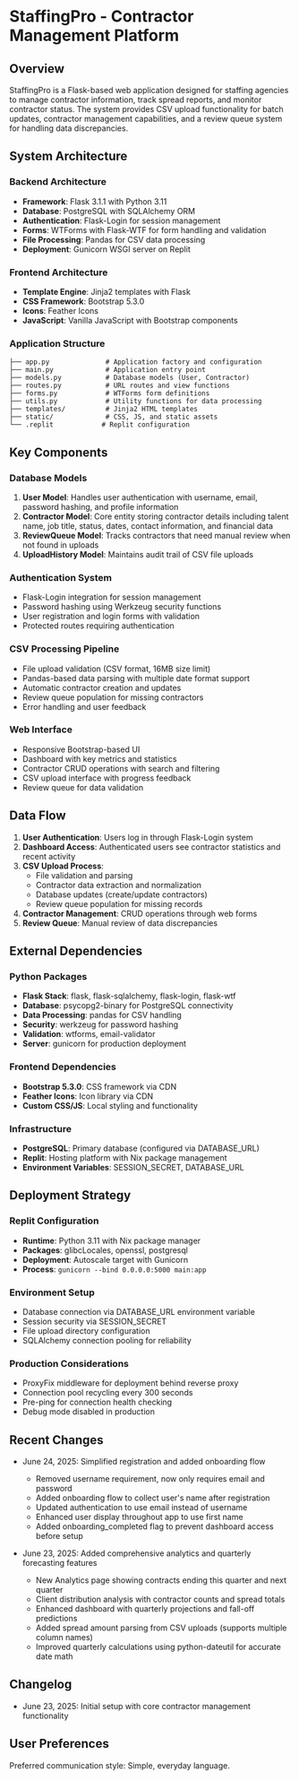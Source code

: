 # StaffingPro - Contractor Management Platform

## Overview

StaffingPro is a Flask-based web application designed for staffing agencies to manage contractor information, track spread reports, and monitor contractor status. The system provides CSV upload functionality for batch updates, contractor management capabilities, and a review queue system for handling data discrepancies.

## System Architecture

### Backend Architecture
- **Framework**: Flask 3.1.1 with Python 3.11
- **Database**: PostgreSQL with SQLAlchemy ORM
- **Authentication**: Flask-Login for session management
- **Forms**: WTForms with Flask-WTF for form handling and validation
- **File Processing**: Pandas for CSV data processing
- **Deployment**: Gunicorn WSGI server on Replit

### Frontend Architecture
- **Template Engine**: Jinja2 templates with Flask
- **CSS Framework**: Bootstrap 5.3.0
- **Icons**: Feather Icons
- **JavaScript**: Vanilla JavaScript with Bootstrap components

### Application Structure
```
├── app.py              # Application factory and configuration
├── main.py             # Application entry point
├── models.py           # Database models (User, Contractor)
├── routes.py           # URL routes and view functions
├── forms.py            # WTForms form definitions
├── utils.py            # Utility functions for data processing
├── templates/          # Jinja2 HTML templates
├── static/             # CSS, JS, and static assets
└── .replit            # Replit configuration
```

## Key Components

### Database Models
1. **User Model**: Handles user authentication with username, email, password hashing, and profile information
2. **Contractor Model**: Core entity storing contractor details including talent name, job title, status, dates, contact information, and financial data
3. **ReviewQueue Model**: Tracks contractors that need manual review when not found in uploads
4. **UploadHistory Model**: Maintains audit trail of CSV file uploads

### Authentication System
- Flask-Login integration for session management
- Password hashing using Werkzeug security functions
- User registration and login forms with validation
- Protected routes requiring authentication

### CSV Processing Pipeline
- File upload validation (CSV format, 16MB size limit)
- Pandas-based data parsing with multiple date format support
- Automatic contractor creation and updates
- Review queue population for missing contractors
- Error handling and user feedback

### Web Interface
- Responsive Bootstrap-based UI
- Dashboard with key metrics and statistics
- Contractor CRUD operations with search and filtering
- CSV upload interface with progress feedback
- Review queue for data validation

## Data Flow

1. **User Authentication**: Users log in through Flask-Login system
2. **Dashboard Access**: Authenticated users see contractor statistics and recent activity
3. **CSV Upload Process**:
   - File validation and parsing
   - Contractor data extraction and normalization
   - Database updates (create/update contractors)
   - Review queue population for missing records
4. **Contractor Management**: CRUD operations through web forms
5. **Review Queue**: Manual review of data discrepancies

## External Dependencies

### Python Packages
- **Flask Stack**: flask, flask-sqlalchemy, flask-login, flask-wtf
- **Database**: psycopg2-binary for PostgreSQL connectivity
- **Data Processing**: pandas for CSV handling
- **Security**: werkzeug for password hashing
- **Validation**: wtforms, email-validator
- **Server**: gunicorn for production deployment

### Frontend Dependencies
- **Bootstrap 5.3.0**: CSS framework via CDN
- **Feather Icons**: Icon library via CDN
- **Custom CSS/JS**: Local styling and functionality

### Infrastructure
- **PostgreSQL**: Primary database (configured via DATABASE_URL)
- **Replit**: Hosting platform with Nix package management
- **Environment Variables**: SESSION_SECRET, DATABASE_URL

## Deployment Strategy

### Replit Configuration
- **Runtime**: Python 3.11 with Nix package manager
- **Packages**: glibcLocales, openssl, postgresql
- **Deployment**: Autoscale target with Gunicorn
- **Process**: `gunicorn --bind 0.0.0.0:5000 main:app`

### Environment Setup
- Database connection via DATABASE_URL environment variable
- Session security via SESSION_SECRET
- File upload directory configuration
- SQLAlchemy connection pooling for reliability

### Production Considerations
- ProxyFix middleware for deployment behind reverse proxy
- Connection pool recycling every 300 seconds
- Pre-ping for connection health checking
- Debug mode disabled in production

## Recent Changes
- June 24, 2025: Simplified registration and added onboarding flow
  - Removed username requirement, now only requires email and password
  - Added onboarding flow to collect user's name after registration
  - Updated authentication to use email instead of username
  - Enhanced user display throughout app to use first name
  - Added onboarding_completed flag to prevent dashboard access before setup

- June 23, 2025: Added comprehensive analytics and quarterly forecasting features
  - New Analytics page showing contracts ending this quarter and next quarter
  - Client distribution analysis with contractor counts and spread totals
  - Enhanced dashboard with quarterly projections and fall-off predictions
  - Added spread amount parsing from CSV uploads (supports multiple column names)
  - Improved quarterly calculations using python-dateutil for accurate date math

## Changelog
- June 23, 2025: Initial setup with core contractor management functionality

## User Preferences

Preferred communication style: Simple, everyday language.